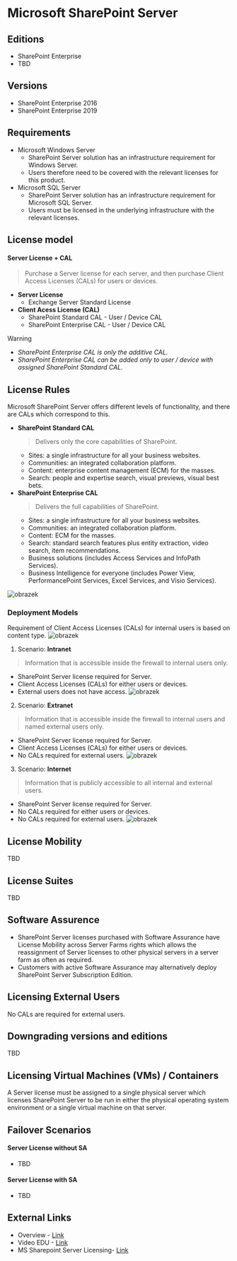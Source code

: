 # Microsoft SharePoint Server

## Editions
- SharePoint Enterprise
- TBD

## Versions
- SharePoint Enterprise 2016
- SharePoint Enterprise 2019

## Requirements
- Microsoft Windows Server
  - SharePoint Server solution has an infrastructure requirement for Windows Server.
  - Users therefore need to be covered with the relevant licenses for this product.
- Microsoft SQL Server
  - SharePoint Server solution has an infrastructure requirement for Microsoft SQL Server.
  - Users must be licensed in the underlying infrastructure with the relevant licenses.


## License model
#### **Server License + CAL**
> Purchase a Server license for each server, and then purchase Client Access Licenses (CALs) for users or devices.
- **Server License**
  - Exchange Server Standard License
- **Client Acess License (CAL)**
  - SharePoint Standard CAL - User / Device CAL
  - SharePoint Enterprise CAL - User / Device CAL
 
> [!WARNING]
> - *SharePoint Enterprise CAL is only the additive CAL.*
> - *SharePoint Enterprise CAL can be added only to user / device with assigned SharePoint Standard CAL.*

## License Rules
Microsoft SharePoint Server offers different levels of functionality, and there are CALs which correspond to this.
- **SharePoint Standard CAL**
  > Delivers only the core capabilities of SharePoint.
  - Sites: a single infrastructure for all your business websites.
  - Communities: an integrated collaboration platform.
  - Content: enterprise content management (ECM) for the masses.
  - Search: people and expertise search, visual previews, visual best bets.
- **SharePoint Enterprise  CAL**
  >  Delivers the full capabilities of SharePoint.
  - Sites: a single infrastructure for all your business websites.
  - Communities: an integrated collaboration platform.
  - Content: ECM for the masses.
  - Search: standard search features plus entity extraction, video search, item recommendations.
  - Business solutions (includes Access Services and InfoPath Services).
  - Business Intelligence for everyone (includes Power View, PerformancePoint Services, Excel Services, and Visio Services).

![obrazek](https://github.com/JiriSlof/KnowledgeBase/assets/168433423/2a66945f-305b-4dc1-9134-f41afe46c6c9)

### Deployment Models
Requirement of Client Access Licenses (CALs) for internal users is based on content type.
![obrazek](https://github.com/JiriSlof/KnowledgeBase/assets/168433423/a727843b-776b-4d62-8cff-21b1c04abb95)


1. Scenario: **Intranet**
> Information that is accessible inside the firewall to internal users only.
- SharePoint Server license required for Server.
- Client Access Licenses (CALs) for either users or devices.
- External users does not have access.
![obrazek](https://github.com/JiriSlof/KnowledgeBase/assets/168433423/02763c26-88f5-4ea9-acd6-7aad7bca5077)

2. Scenario: **Extranet**
> Information that is accessible inside the firewall to internal users and named external users only.
- SharePoint Server license required for Server.
- Client Access Licenses (CALs) for either users or devices.
- No CALs required for external users.
![obrazek](https://github.com/JiriSlof/KnowledgeBase/assets/168433423/533730f2-eec9-4a24-9a91-32c10fd60e65)

3. Scenario: **Internet**
> Information that is publicly accessible to all internal and external users.
- SharePoint Server license required for Server.
- No CALs required for either users or devices.
- No CALs required for external users.
![obrazek](https://github.com/JiriSlof/KnowledgeBase/assets/168433423/b36ece15-3ac4-46ee-9a6c-6ced4098cae8)





## License Mobility
TBD

## License Suites
TBD

## Software Assurence
- SharePoint Server licenses purchased with Software Assurance have License Mobility across Server Farms rights which allows the reassignment of Server licenses to other physical servers in a server farm as often as required.
- Customers with active Software Assurance may alternatively deploy SharePoint Server Subscription Edition.

## Licensing External Users
No CALs are required for external users.

## Downgrading versions and editions
TBD

## Licensing Virtual Machines (VMs) / Containers
A Server license must be assigned to a single physical server which licenses SharePoint Server to be run in either the physical operating system environment or a single virtual machine on that server.

## Failover Scenarios
####  Server License without SA
- TBD

####  Server License with SA
- TBD

## External Links
- Overview - [Link](https://getlicensingready.com/HandoutStore/SharePoint%20Server%202019%20v22.40.pdf)
- Video EDU - [Link](https://youtu.be/z9oeP8VHap4?si=JeLuv1IGVpeerItv)
- MS Sharepoint Server Licensing- [Link](https://download.microsoft.com/download/3/D/4/3D42BDC2-6725-4B29-B75A-A5B04179958B/Licensing_Microsoft_SharePoint_Server.pdf)
